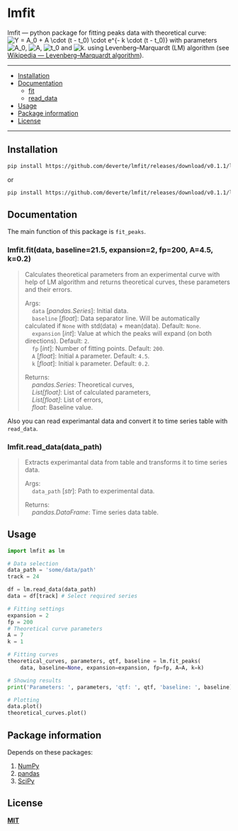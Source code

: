 # lmfit

lmfit — python package for fitting peaks data with theoretical curve:
<img src="https://latex.codecogs.com/gif.latex?Y&space;=&space;A_0&space;&plus;&space;A&space;\cdot&space;(t&space;-&space;t_0)&space;\cdot&space;e^{-&space;k&space;\cdot&space;(t&space;-&space;t_0)}" title="Y = A_0 + A \cdot (t - t_0) \cdot e^{- k \cdot (t - t_0)}" />
with parameters <img src="https://latex.codecogs.com/gif.latex?A_0" title="A_0" />, <img src="https://latex.codecogs.com/gif.latex?A" title="A" />, <img src="https://latex.codecogs.com/gif.latex?t_0" title="t_0" /> and <img src="https://latex.codecogs.com/gif.latex?k" title="k" />.
using Levenberg–Marquardt (LM) algorithm (see [Wikipedia — Levenberg–Marquardt algorithm](https://en.wikipedia.org/wiki/Levenberg%E2%80%93Marquardt_algorithm)).

---


- [Installation](#installation)
- [Documentation](#documentation)
    - [fit](#lmfitfitdata-baseline215-expansion2-fp200-a45-k02)
    - [read_data](#lmfitread_datadata_path)
- [Usage](#usage)
- [Package information](#package-information)
- [License](#license)


---

## Installation
```sh
pip install https://github.com/deverte/lmfit/releases/download/v0.1.1/lmfit-0.1.1-py3-none-any.whl
```

or

```sh
pip install https://github.com/deverte/lmfit/releases/download/v0.1.1/lmfit-0.1.1.tar.gz
```

## Documentation
The main function of this package is `fit_peaks`.

### lmfit.fit(data, baseline=21.5, expansion=2, fp=200, A=4.5, k=0.2)
> Calculates theoretical parameters from an experimental curve with help of LM algorithm and returns theoretical curves, these parameters and their errors.  
>
> Args:  
&nbsp;&nbsp;&nbsp;&nbsp;`data` [*pandas.Series*]: Initial data.  
&nbsp;&nbsp;&nbsp;&nbsp;`baseline` [*float*]: Data separator line. Will be automatically calculated if `None` with std(data) + mean(data). Default: `None`.  
&nbsp;&nbsp;&nbsp;&nbsp;`expansion` [*int*]: Value at which the peaks will expand (on both directions). Default: `2`.  
&nbsp;&nbsp;&nbsp;&nbsp;`fp` [*int*]: Number of fitting points. Default: `200`.  
&nbsp;&nbsp;&nbsp;&nbsp;`A` [*float*]: Initial `A` parameter. Default: `4.5`.  
&nbsp;&nbsp;&nbsp;&nbsp;`k` [*float*]: Initial `k` parameter. Default: `0.2`.  
> 
> Returns:  
&nbsp;&nbsp;&nbsp;&nbsp;*pandas.Series*: Theoretical curves,  
&nbsp;&nbsp;&nbsp;&nbsp;*List[float]*: List of calculated parameters,  
&nbsp;&nbsp;&nbsp;&nbsp;*List[float]*: List of errors,  
&nbsp;&nbsp;&nbsp;&nbsp;*float*: Baseline value.  

Also you can read experimantal data and convert it to time series table with `read_data`.

### lmfit.read_data(data_path)
> Extracts experimantal data from table and transforms it to time series data. 
>
> Args:  
&nbsp;&nbsp;&nbsp;&nbsp;`data_path` [*str*]: Path to experimental data.   
> 
> Returns:  
&nbsp;&nbsp;&nbsp;&nbsp;*pandas.DataFrame*: Time series data table.  

## Usage
```py
import lmfit as lm

# Data selection
data_path = 'some/data/path'
track = 24

df = lm.read_data(data_path)
data = df[track] # Select required series

# Fitting settings
expansion = 2
fp = 200
# Theoretical curve parameters
A = 7
k = 1

# Fitting curves
theoretical_curves, parameters, qtf, baseline = lm.fit_peaks(
    data, baseline=None, expansion=expansion, fp=fp, A=A, k=k)

# Showing results
print('Parameters: ', parameters, 'qtf: ', qtf, 'baseline: ', baseline)

# Plotting
data.plot()
theoretical_curves.plot()
```

## Package information
Depends on these packages:
1. [NumPy](https://numpy.org/)
2. [pandas](https://pandas.pydata.org/)
3. [SciPy](https://www.scipy.org/)

## License
**[MIT](LICENSE)**